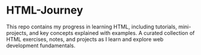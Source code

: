 # HTML-Journey
This repo contains my progress in learning HTML, including tutorials, mini-projects, and key concepts explained with examples. A curated collection of HTML exercises, notes, and projects as I learn and explore web development fundamentals.
